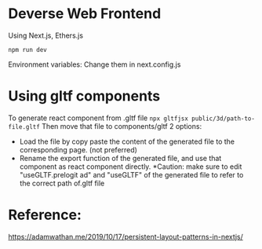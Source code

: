 # Deverse Web Frontend

Using Next.js, Ethers.js

`npm run dev`

Environment variables: Change them in next.config.js

# Using gltf components
To generate react component from .gltf file
`npx gltfjsx public/3d/path-to-file.gltf`
Then move that file to components/gltf
2 options:
- Load the file by copy paste the content of the generated file to the corresponding page. (not preferred)
- Rename the export function of the generated file, and use that component as react component directly.
*Caution: make sure to edit "useGLTF.prelogit ad" and "useGLTF" of the generated file to refer to the correct path of.gltf file

# Reference:
https://adamwathan.me/2019/10/17/persistent-layout-patterns-in-nextjs/